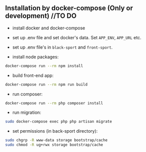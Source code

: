 ## Installation by docker-compose (Only or development) //TO DO
- install docker and docker-compose
- set up .env file and set docker's data. Set ```APP_ENV```, ```APP_URL``` etc.
- set up .env file's in ```black-sport``` and ```front-sport```.

- install node packages:
```bash
docker-compose run --rm npm install
```
- build front-end app:
```bash
docker-compose run --rm npm run build
```
- run composer: 
```bash
docker-compose run --rm php composer install
```
- run migration:
```bash
sudo docker-compose exec php php artisan migrate
```
- set permissions (in back-sport directory):
```bash
sudo chgrp -R www-data storage bootstrap/cache
sudo chmod -R ug+rwx storage bootstrap/cache
```
